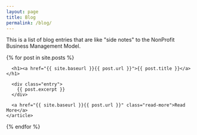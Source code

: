 ```yaml
---
layout: page
title: Blog
permalink: /blog/
---
```

This is a list of blog entries that are like "side notes" to the NonProfit Business Management Model. 

<div class="posts">
  {% for post in site.posts %}
    <article class="post">

      <h1><a href="{{ site.baseurl }}{{ post.url }}">{{ post.title }}</a></h1>
    
      <div class="entry">
        {{ post.excerpt }}
      </div>
    
      <a href="{{ site.baseurl }}{{ post.url }}" class="read-more">Read More</a>
    </article>
  {% endfor %}
</div> 

